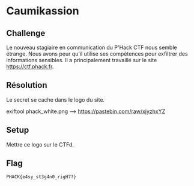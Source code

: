 # Caumikassion
## Challenge

Le nouveau stagiaire en communication du P'Hack CTF nous semble étrange. Nous avons peur qu'il utilise ses compétences pour exfiltrer des informations sensibles. Il a principalement travaillé sur le site https://ctf.phack.fr. 

## Résolution

Le secret se cache dans le logo du site.

exiftool phack_white.png --> https://pastebin.com/raw/xjyzhxYZ

## Setup

Mettre ce logo sur le CTFd.

## Flag

```
PHACK{e4sy_st3g4n0_rigH7?}
```